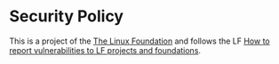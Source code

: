 # Security Policy

This is a project of the [The Linux Foundation](https://www.linuxfoundation.org/) and follows the LF [How to report vulnerabilities to LF projects and foundations](https://apache.org/security/#reporting-a-vulnerability).
